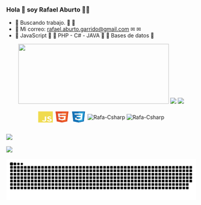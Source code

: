 ### Hola 👋 soy Rafael Aburto 👀👀

- 🔭 Buscando trabajo. 💪 💪
- 💬 Mi correo: rafael.aburto.garrido@gmail.com ✉ ✉
- 💛 JavaScript 💛  💜 PHP - C# - JAVA 💜  💚 Bases de datos 💚
  
<div align="center">
 
 <img style="width: 400px; height:159px;" src="https://github-readme-stats.vercel.app/api?username=Hachigud&theme=tokyonight&show_icons=true&hide_border=true&count_private=true">
 <img style="width: 400px;"  src="https://github-readme-streak-stats.herokuapp.com/?user=Hachigud&theme=tokyonight&hide_border=true"> 
 
 <img src="https://github-readme-stats.vercel.app/api/top-langs/?username=Hachigud&theme=tokyonight&show_icons=true&hide_border=true&layout=compact" >
</div>



  <div align="center" style="display: inline_block"><br>
  <img align="center" alt="Rafa-Js" height="30" width="40" src="https://raw.githubusercontent.com/devicons/devicon/master/icons/javascript/javascript-plain.svg">
  <img align="center" alt="Rafa-HTML" height="30" width="40" src="https://raw.githubusercontent.com/devicons/devicon/master/icons/html5/html5-original.svg">
  <img align="center" alt="Rafa-CSS" height="30" width="40" src="https://raw.githubusercontent.com/devicons/devicon/master/icons/css3/css3-original.svg">
  <img align="center" alt="Rafa-Csharp" height="30" width="40" src="https://cdn.jsdelivr.net/gh/devicons/devicon/icons/cplusplus/cplusplus-original.svg">
    <img align="center" alt="Rafa-Csharp" height="30" width="40" src="https://cdn.jsdelivr.net/gh/devicons/devicon/icons/mysql/mysql-original.svg">
</div>
  
  ##
  
  <div> 
         <a href="https://www.linkedin.com/in/rafael-aburto-garrido-3b00ab223/" target="_blank"><img src="https://img.shields.io/badge/Linkedin-FF0000?style=for-the-badge&logo=linkedin&logoColor=white" target="_blank"></a>

  <a href = "mailto:rafael.aburto.garrido@gmail.com"><img src="https://img.shields.io/badge/-Gmail-%23333?style=for-the-badge&logo=gmail&logoColor=white" target="_blank"></a>
  
<picture>
  <source media="(prefers-color-scheme: dark)" srcset="https://raw.githubusercontent.com/hachigud/hachigud/output/github-contribution-grid-snake-dark.svg">
  <source media="(prefers-color-scheme: light)" srcset="https://raw.githubusercontent.com/hachigud/hachigud/output/github-contribution-grid-snake.svg">
  <img alt="github contribution grid snake animation" src="https://raw.githubusercontent.com/hachigud/hachigud/output/github-contribution-grid-snake.svg">
</picture>
    </div>
